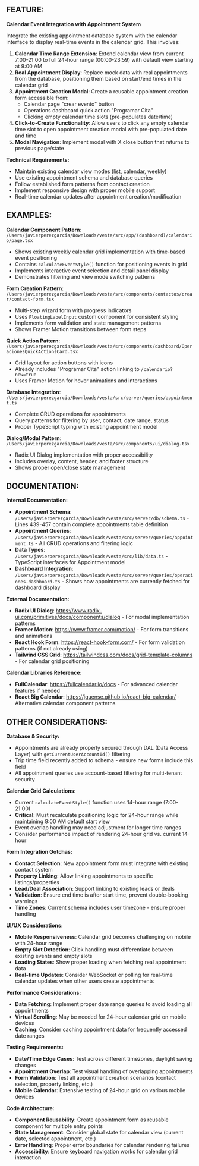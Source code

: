 ## FEATURE:

**Calendar Event Integration with Appointment System**

Integrate the existing appointment database system with the calendar interface to display real-time events in the calendar grid. This involves:

1. **Calendar Time Range Extension**: Extend calendar view from current 7:00-21:00 to full 24-hour range (00:00-23:59) with default view starting at 9:00 AM
2. **Real Appointment Display**: Replace mock data with real appointments from the database, positioning them based on start/end times in the calendar grid
3. **Appointment Creation Modal**: Create a reusable appointment creation form accessible from:
   - Calendar page "crear evento" button
   - Operations dashboard quick action "Programar Cita" 
   - Clicking empty calendar time slots (pre-populates date/time)
4. **Click-to-Create Functionality**: Allow users to click any empty calendar time slot to open appointment creation modal with pre-populated date and time
5. **Modal Navigation**: Implement modal with X close button that returns to previous page/state

**Technical Requirements:**
- Maintain existing calendar view modes (list, calendar, weekly)
- Use existing appointment schema and database queries
- Follow established form patterns from contact creation
- Implement responsive design with proper mobile support
- Real-time calendar updates after appointment creation/modification

## EXAMPLES:

**Calendar Component Pattern**: `/Users/javierperezgarcia/Downloads/vesta/src/app/(dashboard)/calendario/page.tsx`
- Shows existing weekly calendar grid implementation with time-based event positioning
- Contains `calculateEventStyle()` function for positioning events in grid
- Implements interactive event selection and detail panel display
- Demonstrates filtering and view mode switching patterns

**Form Creation Pattern**: `/Users/javierperezgarcia/Downloads/vesta/src/components/contactos/crear/contact-form.tsx`
- Multi-step wizard form with progress indicators
- Uses `FloatingLabelInput` custom component for consistent styling
- Implements form validation and state management patterns
- Shows Framer Motion transitions between form steps

**Quick Action Pattern**: `/Users/javierperezgarcia/Downloads/vesta/src/components/dashboard/OperacionesQuickActionsCard.tsx`
- Grid layout for action buttons with icons
- Already includes "Programar Cita" action linking to `/calendario?new=true`
- Uses Framer Motion for hover animations and interactions

**Database Integration**: `/Users/javierperezgarcia/Downloads/vesta/src/server/queries/appointment.ts`
- Complete CRUD operations for appointments
- Query patterns for filtering by user, contact, date range, status
- Proper TypeScript typing with existing appointment model

**Dialog/Modal Pattern**: `/Users/javierperezgarcia/Downloads/vesta/src/components/ui/dialog.tsx`
- Radix UI Dialog implementation with proper accessibility
- Includes overlay, content, header, and footer structure
- Shows proper open/close state management

## DOCUMENTATION:

**Internal Documentation:**
- **Appointment Schema**: `/Users/javierperezgarcia/Downloads/vesta/src/server/db/schema.ts` - Lines 439-457 contain complete appointments table definition
- **Appointment Queries**: `/Users/javierperezgarcia/Downloads/vesta/src/server/queries/appointment.ts` - All CRUD operations and filtering logic
- **Data Types**: `/Users/javierperezgarcia/Downloads/vesta/src/lib/data.ts` - TypeScript interfaces for Appointment model
- **Dashboard Integration**: `/Users/javierperezgarcia/Downloads/vesta/src/server/queries/operaciones-dashboard.ts` - Shows how appointments are currently fetched for dashboard display

**External Documentation:**
- **Radix UI Dialog**: https://www.radix-ui.com/primitives/docs/components/dialog - For modal implementation patterns
- **Framer Motion**: https://www.framer.com/motion/ - For form transitions and animations
- **React Hook Form**: https://react-hook-form.com/ - For form validation patterns (if not already using)
- **Tailwind CSS Grid**: https://tailwindcss.com/docs/grid-template-columns - For calendar grid positioning

**Calendar Libraries Reference:**
- **FullCalendar**: https://fullcalendar.io/docs - For advanced calendar features if needed
- **React Big Calendar**: https://jquense.github.io/react-big-calendar/ - Alternative calendar component patterns

## OTHER CONSIDERATIONS:

**Database & Security:**
- Appointments are already properly secured through DAL (Data Access Layer) with `getCurrentUserAccountId()` filtering
- Trip time field recently added to schema - ensure new forms include this field
- All appointment queries use account-based filtering for multi-tenant security

**Calendar Grid Calculations:**
- Current `calculateEventStyle()` function uses 14-hour range (7:00-21:00)
- **Critical**: Must recalculate positioning logic for 24-hour range while maintaining 9:00 AM default start view
- Event overlap handling may need adjustment for longer time ranges
- Consider performance impact of rendering 24-hour grid vs. current 14-hour

**Form Integration Gotchas:**
- **Contact Selection**: New appointment form must integrate with existing contact system
- **Property Linking**: Allow linking appointments to specific listings/properties
- **Lead/Deal Association**: Support linking to existing leads or deals
- **Validation**: Ensure end time is after start time, prevent double-booking warnings
- **Time Zones**: Current schema includes user timezone - ensure proper handling

**UI/UX Considerations:**
- **Mobile Responsiveness**: Calendar grid becomes challenging on mobile with 24-hour range
- **Empty Slot Detection**: Click handling must differentiate between existing events and empty slots
- **Loading States**: Show proper loading when fetching real appointment data
- **Real-time Updates**: Consider WebSocket or polling for real-time calendar updates when other users create appointments

**Performance Considerations:**
- **Data Fetching**: Implement proper date range queries to avoid loading all appointments
- **Virtual Scrolling**: May be needed for 24-hour calendar grid on mobile devices
- **Caching**: Consider caching appointment data for frequently accessed date ranges

**Testing Requirements:**
- **Date/Time Edge Cases**: Test across different timezones, daylight saving changes
- **Appointment Overlap**: Test visual handling of overlapping appointments
- **Form Validation**: Test all appointment creation scenarios (contact selection, property linking, etc.)
- **Mobile Calendar**: Extensive testing of 24-hour grid on various mobile devices

**Code Architecture:**
- **Component Reusability**: Create appointment form as reusable component for multiple entry points
- **State Management**: Consider global state for calendar view (current date, selected appointment, etc.)
- **Error Handling**: Proper error boundaries for calendar rendering failures
- **Accessibility**: Ensure keyboard navigation works for calendar grid interaction